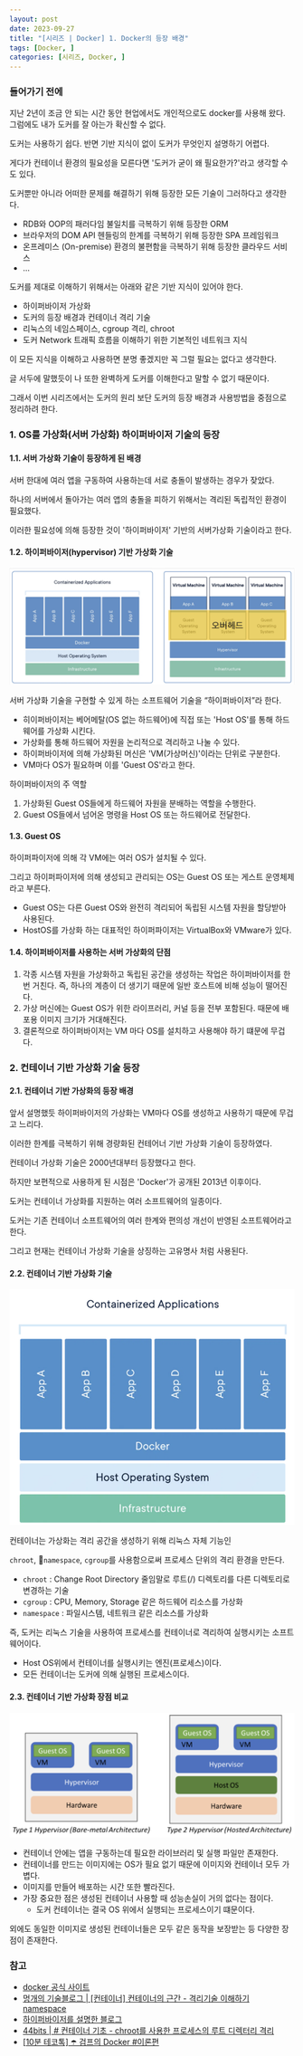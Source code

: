 ```yaml
---
layout: post
date: 2023-09-27
title: "[시리즈 | Docker] 1. Docker의 등장 배경"
tags: [Docker, ]
categories: [시리즈, Docker, ]
---
```




### 들어가기 전에


지난 2년이 조금 안 되는 시간 동안 현업에서도 개인적으로도 docker를 사용해 왔다.
그럼에도 내가 도커를 잘 아는가 확신할 수 없다.


도커는 사용하기 쉽다. 반면 기반 지식이 없이 도커가 무엇인지 설명하기 어렵다.


게다가 컨테이너 환경의 필요성을 모른다면 '도커가 굳이 왜 필요한가?'라고 생각할 수도 있다.


도커뿐만 아니라 어떠한 문제를 해결하기 위해 등장한 모든 기술이 그러하다고 생각한다.

- RDB와 OOP의 패러다임 불일치를 극복하기 위해 등장한 ORM
- 브라우저의 DOM API 헨들링의 한계를 극복하기 위해 등장한 SPA 프레임워크
- 온프레미스 (On-premise) 환경의 불편함을 극복하기 위해 등장한 클라우드 서비스
- ...

도커를 제대로 이해하기 위해서는 아래와 같은 기반 지식이 있어야 한다.

- 하이퍼바이저 가상화
- 도커의 등장 배경과 컨테이너 격리 기술
- 리눅스의 네임스페이스, cgroup 격리, chroot
- 도커 Network 트래픽 흐름을 이해하기 위한 기본적인 네트워크 지식

이 모든 지식을 이해하고 사용하면 분명 좋겠지만 꼭 그럴 필요는 없다고 생각한다.


글 서두에 말했듯이 나 또한 완벽하게 도커를 이해한다고 말할 수 없기 때문이다.


그래서 이번 시리즈에서는 도커의 원리 보단 도커의 등장 배경과 사용방법을 중점으로 정리하려 한다.



### 1. OS를 가상화(서버 가상화) 하이퍼바이저 기술의 등장



#### 1.1. 서버 가상화 기술이 등장하게 된 배경


서버 한대에 여러 앱을 구동하여 사용하는데 서로 충돌이 발생하는 경우가 잦았다.


하나의 서버에서 돌아가는 여러 앱의 충돌을 피하기 위해서는 격리된 독립적인 환경이 필요했다.


이러한 필요성에 의해 등장한 것이 '하이퍼바이저' 기반의 서버가상화 기술이라고 한다.



#### 1.2. 하이퍼바이저(hypervisor) 기반 가상화 기술


![0](/assets/img/2023-09-27-시리즈--Docker-1.-Docker의-등장-배경.md/0.png)


서버 가상화 기술을 구현할 수 있게 하는 소프트웨어 기술을 “하이퍼바이저”라 한다.

- 히이퍼바이저는 베어메탈(OS 없는 하드웨어)에 직접 또는 'Host OS'를 통해 하드웨어를 가상화 시킨다.
- 가상화를 통해 하드웨어 자원을 논리적으로 격리하고 나눌 수 있다.
- 하이퍼바이저에 의해 가상화된 머신은 'VM(가상머신)'이라는 단위로 구분한다.
- VM마다 OS가 필요하며 이를 'Guest OS'라고 한다.

하이퍼바이저의 주 역할

1. 가상화된 Guest OS들에게 하드웨어 자원을 분배하는 역할을 수행한다.
2. Guest OS들에서 넘어온 명령을 Host OS 또는 하드웨어로 전달한다.


#### 1.3. Guest OS


하이퍼파이저에 의해 각 VM에는 여러 OS가 설치될 수 있다.


그리고 하이퍼파이저에 의해 생성되고 관리되는 OS는 Guest OS 또는 게스트 운영체제라고 부른다.

- Guest OS는 다른 Guest OS와 완전히 격리되어 독립된 시스템 자원을 할당받아 사용된다.
- HostOS를 가상화 하는 대표적인 하이퍼파이저는 VirtualBox와 VMware가 있다.


#### 1.4. 하이퍼바이저를 사용하는 서버 가상화의 단점

1. 각종 시스템 자원을 가상화하고 독립된 공간을 생성하는 작업은 하이퍼바이저를 한번 거친다.
즉, 하나의 계층이 더 생기기 때문에 일반 호스트에 비해 성능이 떨어진다.
2. 가상 머신에는 Guest OS가 위한 라이프러리, 커널 등을 전부 포함된다.
때문에 배포용 이미지 크기가 거대해진다.
3. 결론적으로 하이퍼바이저는 VM 마다 OS를 설치하고 사용해야 하기 떄문에 무겁다.


### 2. 컨테이너 기반 가상화 기술 등장



#### 2.1. 컨테이너 기반 가상화의 등장 배경


앞서 설명했듯 하이퍼바이저의 가상화는 VM마다 OS를 생성하고 사용하기 때문에 무겁고 느리다.


이러한 한계를 극복하기 위해 경량화된 컨테어너 기반 가상화 기술이 등장하였다.


컨테이너 가상화 기술은 2000년대부터 등장했다고 한다.


하지만 보편적으로 사용하게 된 시점은 'Docker'가 공개된 2013년 이후이다.


도커는 컨테이너 가상화를 지원하는 여러 소프트웨어의 일종이다.


도커는 기존 컨테이너 소프트웨어의 여러 한계와 편의성 개선이 반영된 소프트웨어라고 한다.


그리고 현재는 컨테이너 가상화 기술을 상징하는 고유명사 처럼 사용된다.



#### 2.2. 컨테이너 기반 가상화 기술


![1](/assets/img/2023-09-27-시리즈--Docker-1.-Docker의-등장-배경.md/1.png)


컨테이너는 가상화는 격리 공간을 생성하기 위해 리눅스 자체 기능인


`chroot`, `namespace`, `cgroup`를 사용함으로써 프로세스 단위의 격리 환경을 만든다.

- `chroot` : Change Root Directory 줄임말로 루트(/) 디렉토리를 다른 디렉토리로 변경하는 기술
- `cgroup` : CPU, Memory, Storage 같은 하드웨어 리소스를 가상화
- `namespace` : 파일시스템, 네트워크 같은 리소스를 가상화

즉, 도커는 리눅스 기술을 사용하여 프로세스를 컨테이너로 격리하여 실행시키는 소프트웨어이다.

- Host OS위에서 컨테이너를 실행시키는 엔진(프로세스)이다.
- 모든 컨테이너는 도커에 의해 실행된 프로세스이다.


#### 2.3. 컨테이너 기반 가상화 장점 비교


![2](/assets/img/2023-09-27-시리즈--Docker-1.-Docker의-등장-배경.md/2.png)

- 컨테이너 안에는 앱을 구동하는데 필요한 라이브러리 및 실행 파일만 존재한다.
- 컨테이너를 만드는 이미지에는 OS가 필요 없기 때문에 이미지와 컨테이너 모두 가볍다.
- 이미지를 만들어 배포하는 시간 또한 빨라진다.
- 가장 중요한 점은 생성된 컨테이너 사용할 때 성능손실이 거의 없다는 점이다.
	- 도커 컨테이너는 결국 OS 위에서 실행되는 프로세스이기 떄문이다.

외에도 동일한 이미지로 생성된 컨테이너들은 모두 같은 동작을 보장받는 등 다양한 장점이 존재한다.



### 참고

- [docker 공식 사이트](https://www.docker.com/resources/what-container/)
- [멍개의 기술블로그 | [컨테이너] 컨테이너의 근간 - 격리기술 이해하기 namespace](https://blog.naver.com/PostView.naver?blogId=pjt3591oo&logNo=223082696958&categoryNo=0&parentCategoryNo=64&viewDate=&currentPage=8&postListTopCurrentPage=1&from=postView&userTopListOpen=true&userTopListCount=5&userTopListManageOpen=false&userTopListCurrentPage=8)
- [하이퍼바이저를 설명한 블로그](https://lovejaco.github.io/posts/two-types-of-hypervisors/)
- [44bits | # 컨테이너 기초 - chroot를 사용한 프로세스의 루트 디렉터리 격리](https://www.44bits.io/ko/post/change-root-directory-by-using-chroot)
- [[10분 테코톡] ☂️ 검프의 Docker #이론편](https://www.youtube.com/watch?v=IiNI6XAYtrs)
